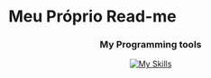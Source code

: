 <h1 color="blue">Meu Próprio Read-me</h1>
<div align="center" color="blue">
  <h3>My Programming tools</h3>
    
  [![My Skills](https://skillicons.dev/icons?i=html,css,js,postman,github,vscode)](https://skillicons.dev)
  
</div>

